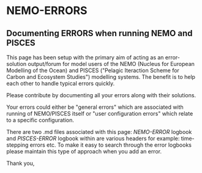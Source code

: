 NEMO-ERRORS
===========

Documenting ERRORS when running NEMO and PISCES
------------------------------------------------------------------

This page has been setup with the primary aim of acting as an error-solution output/forum for model users of the NEMO (Nucleus for European Modelling of the Ocean) and PISCES  ("Pelagic Iteraction Scheme for Carbon and Ecosystem Studies") 
modelling systems. The benefit is to help each other to handle typical errors quickly. 

Please contribute by documenting all your errors along with their solutions. 

Your errors could either be "general errors" which are associated with running of NEMO/PISCES itself or "user configuration errors" which relate to a specific configuration. 

There are two .md files associated with this page: _NEMO-ERROR_ logbook and _PISCES-ERROR_ logbook within are various headers for example: time-stepping errors etc. 
To make it easy to search through the error logbooks please maintain this type of approach when you add an error.

Thank you,



